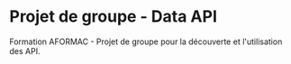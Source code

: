 # Projet de groupe - Data API
Formation AFORMAC - Projet de groupe pour la découverte et l'utilisation des API.
